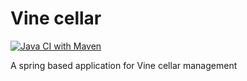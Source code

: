 # Vine cellar
[![Java CI with Maven](https://github.com/Rodama-20/wine-cellar/actions/workflows/maven.yml/badge.svg)](https://github.com/Rodama-20/wine-cellar/actions/workflows/maven.yml)


A spring based application for Vine cellar management
